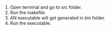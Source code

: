 1. Open terminal and go to src folder.
2. Run the makefile.
3. AN executable will get generated in bin folder.
4. Run the executable. 
